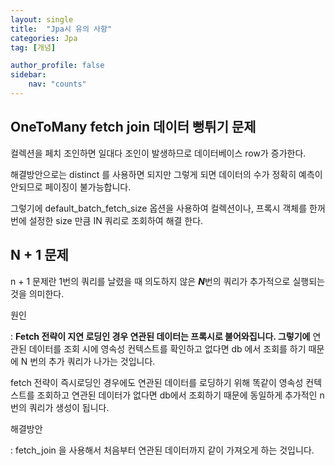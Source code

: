 ```yaml
---
layout: single
title:  "Jpa시 유의 사항"
categories: Jpa
tag: [개념]

author_profile: false
sidebar:
    nav: "counts"
---
```


## OneToMany fetch join 데이터 뻥튀기 문제

컬렉션을 페치 조인하면 일대다 조인이 발생하므로 데이터베이스 row가 증가한다.

해결방안으로는 distinct 를 사용하면 되지만 그렇게 되면 데이터의 수가 정확히 예측이 안되므로 페이징이 불가능합니다.

그렇기에 default_batch_fetch_size 옵션을 사용하여 컬렉션이나, 프록시 객체를 한꺼번에 설정한 size 만큼 IN 쿼리로 조회하여 해결 한다.

## N + 1 문제

n + 1 문제란 1번의 쿼리를 날렸을 때 의도하지 않은 ***N***번의 쿼리가 추가적으로 실행되는 것을 의미한다.

원인

: **Fetch 전략이 지연 로딩인 경우 연관된 데이터는 프록시로 불어와집니다. 그렇기에** 연관된 데이터를 조회 시에 영속성 컨텍스트를 확인하고 없다면 db 에서 조회를 하기 때문에 N 번의 추가 쿼리가 나가는 것입니다. 

fetch 전략이 즉시로딩인 경우에도 연관된 데이터를 로딩하기 위해 똑같이 영속성 컨텍스트를 조회하고 연관된 데이터가 없다면 db에서 조회하기 때문에 동일하게 추가적인 n 번의 쿼리가 생성이 됩니다. 

해결방안

: fetch_join 을 사용해서 처음부터 연관된 데이터까지 같이 가져오게 하는 것입니다.
